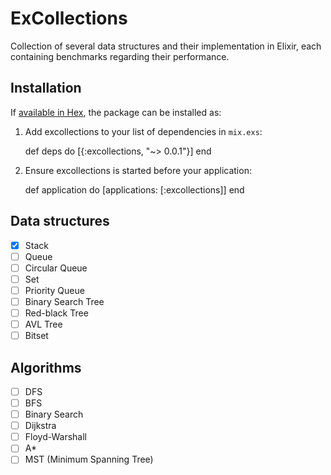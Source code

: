 # ExCollections

Collection of several data structures and their implementation in Elixir, each containing benchmarks regarding their performance.

## Installation

If [available in Hex](https://hex.pm/docs/publish), the package can be installed as:

  1. Add excollections to your list of dependencies in `mix.exs`:

        def deps do
          [{:excollections, "~> 0.0.1"}]
        end

  2. Ensure excollections is started before your application:

        def application do
          [applications: [:excollections]]
        end

## Data structures

- [x] Stack
- [ ] Queue
- [ ] Circular Queue
- [ ] Set
- [ ] Priority Queue
- [ ] Binary Search Tree
- [ ] Red-black Tree
- [ ] AVL Tree
- [ ] Bitset

## Algorithms

- [ ] DFS
- [ ] BFS
- [ ] Binary Search
- [ ] Dijkstra
- [ ] Floyd-Warshall
- [ ] A*
- [ ] MST (Minimum Spanning Tree)
